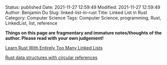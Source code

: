 Status: published
Date: 2021-11-27 12:59:49
Modified: 2021-11-27 12:59:49
Author: Benjamin Du
Slug: linked-list-in-rust
Title: Linked List in Rust
Category: Computer Science
Tags: Computer Science, programming, Rust, LinkedList, list, reference

**Things on this page are fragmentary and immature notes/thoughts of the author. Please read with your own judgement!**

[Learn Rust With Entirely Too Many Linked Lists](https://rust-unofficial.github.io/too-many-lists/)

[Rust data structures with circular references](https://eli.thegreenplace.net/2021/rust-data-structures-with-circular-references/)

